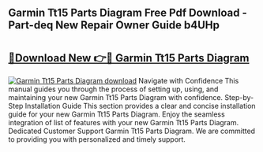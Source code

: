 ## Garmin Tt15 Parts Diagram Free Pdf Download - Part-deq New Repair Owner Guide b4UHp

# <h2><a href="http://dfo547.blite.top/?on=Garmin+Tt15+Parts+Diagram">🔗Download New 👉🔴 Garmin Tt15 Parts Diagram</a></h2>

[![Garmin Tt15 Parts Diagram download](https://i.imgur.com/lujVjoI.png)](http://dfo547.blite.top/?on=Garmin+Tt15+Parts+Diagram)
Navigate with Confidence This manual guides you through the process of setting up, using, and maintaining your new Garmin Tt15 Parts Diagram with confidence. Step-by-Step Installation Guide This section provides a clear and concise installation guide for your new Garmin Tt15 Parts Diagram. Enjoy the seamless integration of list of features with your new Garmin Tt15 Parts Diagram. Dedicated Customer Support Garmin Tt15 Parts Diagram. We are committed to providing you with personalized and timely support.

